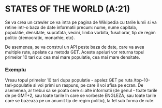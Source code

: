 # STATES OF THE WORLD (A:21)

Se va crea un crawler ce va intra pe pagina de Wikipedia cu tarile lumii si va retine intr-o
baza de date informatii precum: nume, nume capitala, populatie, densitate, suprafata,
vecini, limba vorbita, fusul orar, tip de regim politic (democratic, monarhie, etc).

De asemenea, se va construi un API peste baza de date, care va avea multiple rute,
apelate cu metoda GET. Aceste apeluri vor returna topul primelor 10 tari cu: cea mai
mare populatie, cea mai mare densitate.

### Exemplu
Vreau topul primelor 10 tari dupa populatie - apelez GET pe ruta
/top-10-tari-populatie si voi primi un raspuns, pe care il voi afisa pe ecran.
De asemenea, ar trebui sa se poata cere si alte informatii (de genul - toate tarile de pe
GMT+2, sau toate tarile în care se vorbeste ENGLEZA, sau toate tarile care se bazeaza
pe un anumit tip de regim politic), la fel sub forma de rute.